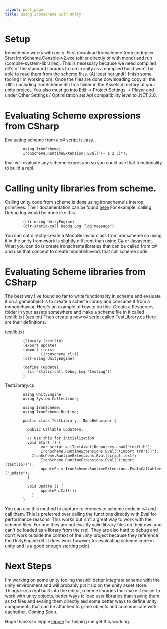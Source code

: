 ```yaml
---
layout: post_page
title: Using Ironscheme with Unity
---
```


# Setup

Ironscheme works with unity. First download Ironscheme from codeplex. Start IronScheme.Console-v2.exe (either directly or with mono) and run (compile-system-libraries). This is necessary because we need compiled dll's of the standard libraries to run in unity as a compiled build won't be able to read them from the scheme files. (At least not until I finish some tooling I'm working on). Once the files are done downloading copy all the .dll's (including IronScheme.dll) to a folder in the Assets directory of your unity project. You also must go into Edit -> Project Settings -> Player and under Other Settings / Optimization set Api compatibility level to .NET 2.0.

# Evaluating Scheme expressions from CSharp

Evaluating scheme from a c# script is easy.

```
        using IronScheme;
        IronScheme.RuntimeExtensions.Eval("(+ 1 2 3)");
```

Eval will evaluate any scheme expression so you could use that functionality to build a repl.

# Calling unity libraries from scheme.

Calling unity code from scheme is done using ironscheme's interop primitives. Their documentation can be found [here](http://ironscheme.codeplex.com/wikipage?title=clr-syntax&referringTitle=Documentation) For example, calling Debug.log would be done like this.

```
        (clr-using UnityEngine)
        (clr-static-call Debug Log "log message")
```

You can not directly create a MonoBehavior class from ironscheme so using it in the unity framework is slightly different than using C# or Javascript. What  you can do is create ironscheme libraries that can be called from c# and use that concept to create monobehaviors that call scheme code.

# Evaluating Scheme libraries from CSharp

The best way I've found so far to write functionality in scheme and evaluate it on a gameobject is to create a scheme library and consume it from a monobehavior. Here's an example of how to do this. Create a Resources folder in your assets somewhere and make a scheme file in it called testlib.txt (yes txt) Then create a new c# script called TestLibrary.cs Here are their definitions.

testlib.txt
```
        (library (testlib)
        (export update)
        (import (rnrs)
                (ironscheme clr))
        (clr-using UnityEngine)

        (define (update)
          (clr-static-call Debug Log "testing"))
        )
```

TestLibrary.cs
```
        using UnityEngine;
        using System.Collections;

        using IronScheme;
        using IronScheme.Runtime;

        public class TestLibrary : MonoBehaviour {
	
          public Callable updateFn;
	
          // Use this for initialization
          void Start () {
		        var script = (TextAsset)Resources.Load("testlib");
		        IronScheme.RuntimeExtensions.Eval("(import (rnrs))");
            IronScheme.RuntimeExtensions.Eval(script.text);
		        IronScheme.RuntimeExtensions.Eval("(import (testlib))");
		        updateFn = IronScheme.RuntimeExtensions.Eval<Callable>("update");
          }
	
          void Update () {
		        updateFn.Call();
	        }
        }
```

You can use this method to capture references to scheme code in c# and call them. This is preferred over calling the functions directly with Eval for performance reasons. This works but isn't a great way to work with the scheme files. For one they are not exactly valid library files on their own and can't be loaded as a library from the repl. They are also hard to debug and don't work outside the context of the unity project because they reference the UnityEngine.dll. It does work however for evaluating scheme code in unity and is a good enough starting point.

# Next Steps

I'm working on some unity tooling that will better integrate scheme with the unity environment and will probably put it up on the unity asset store. Things like a repl built into the editor, scheme libraries that make it easier to work with unity objects, better ways to load user libraries than saving them as txt files and evaling them directly and some better ways to define unity components that can be attached to game objects and communicate with eachother. Coming Soon.

Huge thanks to leppie [leppie](https://twitter.com/leppie) for helping me get this working.

